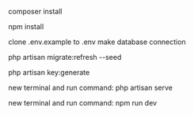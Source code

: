 composer install

npm install

clone .env.example to .env
make database connection

php artisan migrate:refresh --seed

php artisan key:generate

new terminal and run command: php artisan serve

new terminal and run command: npm run dev
